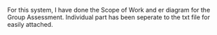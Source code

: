 For this system, I have done the Scope of Work and er diagram for the Group Assessment. Individual part has been seperate to the txt file for easily attached. 
